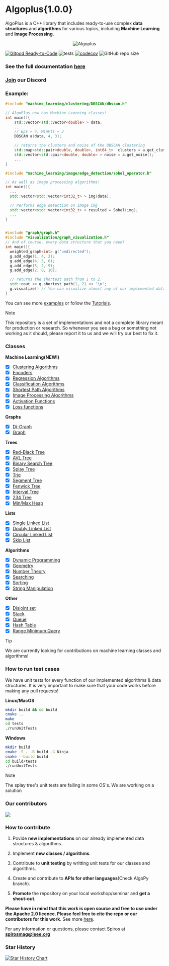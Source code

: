 # Algoplus{1.0.0}

AlgoPlus is a C++ library that includes ready-to-use complex **data structures** and **algorithms** for various topics, including **Machine Learning** and **Image Processing**.

<div align="center">
  <img src="https://github.com/CSRT-NTUA/AlgoPlus/blob/main/assets/logo.png" alt="Algoplus">
</div>

[![Gitpod Ready-to-Code](https://img.shields.io/badge/Gitpod-Ready--to--Code-blue?logo=gitpod)](https://gitpod.io/#https://github.com/spirosmaggioros/AlgoPlus)
![tests](https://github.com/spirosmaggioros/AlgoPlus/actions/workflows/macos_test_cases.yml/badge.svg)
[![codecov](https://codecov.io/gh/spirosmaggioros/AlgoPlus/graph/badge.svg?token=3SBDRHUQR5)](https://codecov.io/gh/spirosmaggioros/AlgoPlus)
![GitHub repo size](https://img.shields.io/github/repo-size/spirosmaggioros/AlgoPlus)

### **See the full documentation [here](https://spirosmaggioros.github.io/AlgoPlus/)**

### **[Join](https://discord.gg/M9nYv4MHz6) our Discord**

### Example:

```cpp
#include "machine_learning/clustering/DBSCAN/dbscan.h"

// AlgoPlus now has Machine Learning classes!
int main(){
    std::vector<std::vector<double> > data;
    ...
    // Eps = 4, MinPts = 3
    DBSCAN a(data, 4, 3);

    // returns the clusters and noise of the DBSCAN clustering
    std::map<std::pair<double, double>, int64_t>  clusters = a.get_clusters();
    std::vector<std::pair<double, double> > noise = a.get_noise();
    ...
}

#include "machine_learning/image/edge_detection/sobel_operator.h"

// As well as image processing algorithms!
int main(){
  ...
  std::vector<std::vector<int32_t> > img(data);

  // Performs edge detection on image img
  std::vector<std::vector<int32_t> > resulted = Sobel(img);
  ...
}


#include "graph/graph.h"
#include "visualization/graph_visualization.h"
// And of course, every data structure that you need!
int main(){
  weighted_graph<int> g("undirected");
  g.add_edge(1, 4, 2);
  g.add_edge(4, 5, 6);
  g.add_edge(5, 2, 9);
  g.add_edge(2, 8, 10);

  // returns the shortest path from 1 to 2.
  std::cout << g.shortest_path(1, 2) << '\n';
  g.visualize() // You can visualize almost any of our implemented data structures!
}
```
You can see more [examples](/examples) or follow the [Tutorials](/tutorial).
> [!Note]
> This repository is a set of implementations and not a complete library meant for production or research. So whenever you see a bug or something not working as it should, please report it to us and we will try our best to fix it.

### Classes

**Machine Learning(NEW!)**
- [X] [Clustering Algorithms](https://en.wikipedia.org/wiki/Cluster_analysis)
- [X] [Encoders](https://en.wikipedia.org/wiki/Autoencoder)
- [X] [Regression Algorithms](https://en.wikipedia.org/wiki/Regression_analysis)
- [X] [Classification Algorithms](https://en.wikipedia.org/wiki/Classification)
- [X] [Shortest Path Algorithms](https://en.wikipedia.org/wiki/Shortest_path_problem)
- [X] [Image Processing Algorithms](https://en.wikipedia.org/wiki/Digital_image_processing)
- [X] [Activation Functions](https://en.wikipedia.org/wiki/Activation_function)
- [X] [Loss functions](https://en.wikipedia.org/wiki/Loss_function)

**Graphs**
- [X] [Di-Graph](https://en.wikipedia.org/wiki/Directed_graph)
- [X] [Graph](https://en.wikipedia.org/wiki/Graph_(discrete_mathematics))

**Trees**
- [X] [Red-Black Tree](https://en.wikipedia.org/wiki/Red%E2%80%93black_tree)
- [X] [AVL Tree](https://en.wikipedia.org/wiki/AVL_tree)
- [X] [Binary Search Tree](https://en.wikipedia.org/wiki/Binary_search_tree)
- [X] [Splay Tree](https://en.wikipedia.org/wiki/Splay_tree)
- [X] [Trie](https://en.wikipedia.org/wiki/Trie)
- [X] [Segment Tree](https://en.wikipedia.org/wiki/Segment_tree)
- [X] [Fenwick Tree](https://en.wikipedia.org/wiki/Fenwick_tree)
- [X] [Interval Tree](https://en.wikipedia.org/wiki/Interval_tree)
- [X] [234 Tree](https://en.wikipedia.org/wiki/2%E2%80%933%E2%80%934_tree)
- [X] [Min/Max Heap](https://en.wikipedia.org/wiki/Min-max_heap)

**Lists**
- [X] [Single Linked List](https://en.wikipedia.org/wiki/Linked_list)
- [X] [Doubly Linked List](https://en.wikipedia.org/wiki/Doubly_linked_list)
- [X] [Circular Linked List](https://www.geeksforgeeks.org/circular-linked-list)
- [X] [Skip List](https://en.wikipedia.org/wiki/Skip_list)

**Algorithms**
- [X] [Dynamic Programming](https://en.wikipedia.org/wiki/Dynamic_programming)
- [X] [Geometry](https://en.wikipedia.org/wiki/Computational_geometry)
- [X] [Number Theory](https://en.wikipedia.org/wiki/Number_theory)
- [X] [Searching](https://en.wikipedia.org/wiki/Search_algorithm)
- [X] [Sorting](https://en.wikipedia.org/wiki/Sorting_algorithm)
- [X] [String Manipulation](https://en.wikipedia.org/wiki/String_(computer_science))

**Other**
- [X] [Disjoint set](https://en.wikipedia.org/wiki/Disjoint-set_data_structure)
- [X] [Stack](https://en.wikipedia.org/wiki/Stack_(abstract_data_type))
- [X] [Queue](https://en.wikipedia.org/wiki/Queue_(abstract_data_type))
- [X] [Hash Table](https://en.wikipedia.org/wiki/Hash_table)
- [X] [Range Minimum Query](https://en.wikipedia.org/wiki/Range_minimum_query#:~:text=In%20computer%20science%2C%20a%20range,common%20prefix%20problem%20(LCP).)

> [!Tip]
> We are currently looking for contributions on machine learning classes and algorithms!

### **How to run test cases**
We have unit tests for every function of our implemented algorithms & data structures. It is very important to make sure that your code works before making any pull requests!

**Linux/MacOS**
```bash
mkdir build && cd build
cmake ..
make
cd tests
./runUnitTests
```
**Windows**
```bash
mkdir build
cmake -S . -B build -G Ninja
cmake --build build
cd build/tests
./runUnitTests
```

> [!Note]
> The splay tree's unit tests are failing in some OS's. We are working on a solution

### **Our contributors**
<a href="https://github.com/spirosmaggioros/AlgoPlus/graphs/contributors">
  <img src="https://contrib.rocks/image?repo=spirosmaggioros/AlgoPlus" />
</a>

### **How to contribute**
1. Povide **new implementations** on our already implemented data structures & algorithms.

3. Implement **new classes / algorithms**.

2. Contribute to **unit testing** by writting unit tests for our classes and algorithms.

3. Create and contribute to **APIs for other languages**(Check AlgoPy branch).

4. **Promote** the repository on your local workshop/seminar and **get a shout-out**.

**Please have in mind that this work is open source and free to use under the Apache 2.0 licence. Please feel free
to cite the repo or our contributors for this work**.
See more [here](.github/CONTRIBUTE/CONTRIBUTE.md).

For any information or questions, please contact Spiros at **spirosmag@ieee.org**

### **Star History**

[![Star History Chart](https://api.star-history.com/svg?repos=spirosmaggioros/AlgoPlus&type=Date)](https://star-history.com/#spirosmaggioros/AlgoPlus&Date)
